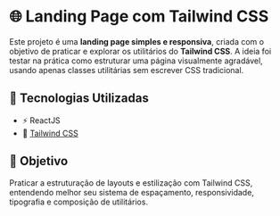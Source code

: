 # 🌐 Landing Page com Tailwind CSS

Este projeto é uma **landing page simples e responsiva**, criada com o objetivo de praticar e explorar os utilitários do **Tailwind CSS**. A ideia foi testar na prática como estruturar uma página visualmente agradável, usando apenas classes utilitárias sem escrever CSS tradicional.

## 🚀 Tecnologias Utilizadas

- ⚡ ReactJS
- 💨 [Tailwind CSS](https://tailwindcss.com/)

## 🎯 Objetivo

Praticar a estruturação de layouts e estilização com Tailwind CSS, entendendo melhor seu sistema de espaçamento, responsividade, tipografia e composição de utilitários.
